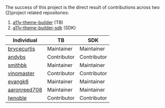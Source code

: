 The success of this project is the direct result of contributions across two (2)project related repositories:

1. [a11y-theme-builder](https://github.com/discoverfinancial/a11y-theme-builder) (TB)
2. [a11y-theme-builder-sdk](https://github.com/discoverfinancial/a11y-theme-builder-sdk) (SDK)

| Individual | TB | SDK |
| --- | --- | --- | 
| [brycecurtis](https://github.com/brycecurtis) | Maintainer | Maintainer |
| [andybs](https://github.com/andybs) | Contributor | Contributor |
| [smithbk](https://github.com/smithbk) | Maintainer | Maintainer |
| [vinomaster](https://github.com/vinomaster) | Contributor | Contributor |
| [evangk6](https://github.com/evangk6) | Maintainer | Maintainer |
| [aaronreed708](https://github.com/aaronreed708) | Maintainer | Maintainer |
| [lwnoble](https://github.com/lwnoble) | Contributor | Contributor |
 